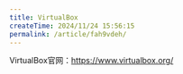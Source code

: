 ```yaml
---
title: VirtualBox
createTime: 2024/11/24 15:56:15
permalink: /article/fah9vdeh/
---
```

VirtualBox官网：https://www.virtualbox.org/